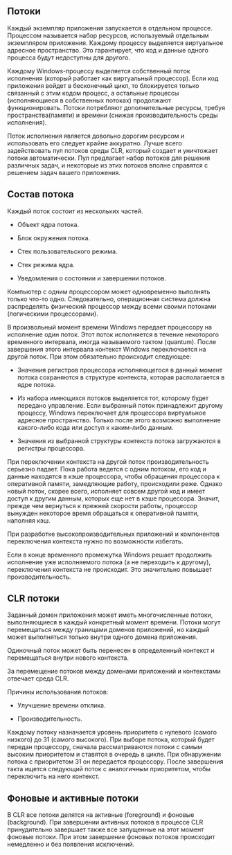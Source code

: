 ## Потоки

Каждый экземпляр приложения запускается в отдельном процессе. Процессом называется набор ресурсов, используемый отдельным экземпляром приложения. Каждому процессу выделяется виртуальное адресное пространство. Это гарантирует, что код и данные одного процесса будут недоступны для другого.

Каждому Windows-процессу выделяется собственный поток исполнения (который работает как виртуальный процессор). Если код приложения войдет в бесконечный цикл, то блокируется только связанный с этим кодом процесс, а остальные процессы (исполняющиеся в собственных потоках) продолжают функционировать. Потоки потребляют дополнительные ресурсы, требуя пространства(памяти) и времени (снижая производительность среды исполнения).

Поток исполнения является довольно дорогим ресурсом и использовать его следует крайне аккуратно. Лучше всего задействовать пул потоков среды CLR, который создает и уничтожает потоки автоматически. Пул предлагает набор потоков для решения различных задач, и некоторые из этих потоков вполне справятся с решением задач вашего приложения.

## Состав потока

Каждый поток состоит из нескольких частей.

- Объект ядра потока.

- Блок окружения потока.

- Стек пользовательского режима.

- Стек режима ядра.

- Уведомления о состоянии и завершении потоков.

Компьютер с одним процессором может одновременно выполнять только что-то одно. Следовательно, операционная система должна распределять физический процессор между всеми своими потоками (логическими процессорами).

В произвольный момент времени Windows передает процессору на исполнение один поток. Этот поток исполняется в течение некоторого временного интервала, иногда называемого тактом (quantum). После завершения этого интервала контекст Windows переключается на другой поток. При этом обязательно происходит следующее:

- Значения регистров процессора исполняющегося в данный момент потока сохраняются в структуре контекста, которая располагается в ядре потока.

- Из набора имеющихся потоков выделяется тот, которому будет передано управление. Если выбранный поток принадлежит другому процессу, Windows переключает для процессора виртуальное адресное пространство. Только после этого возможно выполнение какого-либо кода или доступ к каким-либо данным.

- Значения из выбранной структуры контекста потока загружаются в регистры процессора.

При переключении контекста на другой поток производительность серьезно падает. Пока работа ведется с одним потоком, его код и данные находятся в кэше процессора, чтобы обращения процессора к оперативной памяти, замедляющие работу, происходили реже. Однако новый поток, скорее всего, исполняет совсем другой код и имеет доступ к другим данным, которых еще нет в кэше процессора. Значит, прежде чем вернуться к прежней скорости работы, процессор вынужден некоторое время обращаться к оперативной памяти, наполняя кэш.

При разработке высокопроизводительных приложений и компонентов переключения контекста нужно по возможности избегать.

Если в конце временного промежутка Windows решает продолжить исполнение уже исполняемого потока (а не переходить к другому), переключения контекста не происходит. Это значительно повышает производительность.

## CLR потоки

Заданный домен приложения может иметь многочисленные потоки, выполняющиеся в каждый конкретный момент времени. Потоки могут перемещаться между границами доменов приложений, но каждый может выполняться только внутри одного домена приложения.

Одиночный поток может быть перенесен в определенный контекст и перемещаться внутри нового контекста.

За перемещение потоков между доменами приложений и контекстами отвечает среда CLR.

Причины использования потоков:

- Улучшение времени отклика.

- Производительность.

Каждому потоку назначается уровень приоритета с нулевого (самого низкого) до 31 (самого высокого). При выборе потока, который будет передан процессору, сначала рассматриваются потоки с самым высоким приоритетом и ставятся в очередь в цикле. При обнаружении потока с приоритетом 31 он передается процессору. После завершения такта ищется следующий поток с аналогичным приоритетом, чтобы переключить на него контекст.

## Фоновые и активные потоки

В CLR все потоки делятся на активные (foreground) и фоновые (background). При завершении активных потоков в процессе CLR принудительно завершает также все запущенные на этот момент фоновые потоки. При этом завершение фоновых потоков происходит немедленно и без появления исключений.















